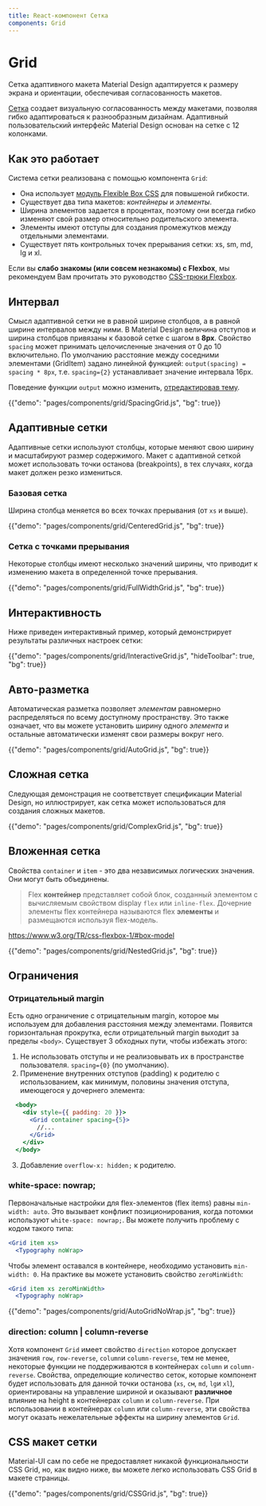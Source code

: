 ```yaml
---
title: React-компонент Сетка
components: Grid
---
```


# Grid

<p class="description">Сетка адаптивного макета Material Design адаптируется к размеру экрана и ориентации, обеспечивая согласованность макетов.</p>

[Сетка](https://material.io/design/layout/responsive-layout-grid.html) создает визуальную согласованность между макетами, позволяя гибко адаптироваться к разнообразным дизайнам. Адаптивный пользовательский интерфейс Material Design основан на сетке с 12 колонками.

## Как это работает

Система сетки реализована с помощью компонента `Grid`:

- Она использует [модуль Flexible Box CSS](https://www.w3.org/TR/css-flexbox-1/) для повышеной гибкости.
- Существует два типа макетов: *контейнеры* и *элементы*.
- Ширина элементов задается в процентах, поэтому они всегда гибко изменяют свой размер относительно родительского элемента.
- Элементы имеют отступы для создания промежутков между отдельными элементами.
- Существует пять контрольных точек прерывания сетки: xs, sm, md, lg и xl.

Если вы **слабо знакомы (или совсем незнакомы) с Flexbox**, мы рекомендуем Вам прочитать это руководство [CSS-трюки Flexbox](https://css-tricks.com/snippets/css/a-guide-to-flexbox/).

## Интервал

Смысл адаптивной сетки не в равной ширине столбцов, а в равной ширине интервалов между ними. В Material Design величина отступов и ширина столбцов привязаны к базовой сетке с шагом в **8px**. Свойство `spacing` может принимать целочисленные значения от 0 до 10 включительно. По умолчанию расстояние между соседними элементами (GridItem) задано линейной функцией: `output(spacing) = spacing * 8px`, т.е. `spacing={2}` устанавливает значение интервала 16px.

Поведение функции `output` можно изменить, [отредактировав тему](/customization/spacing/).

{{"demo": "pages/components/grid/SpacingGrid.js", "bg": true}}

## Адаптивные сетки

Адаптивные сетки используют столбцы, которые меняют свою ширину и масштабируют размер содержимого. Макет с адаптивной сеткой может использовать точки останова (breakpoints), в тех случаях, когда макет должен резко измениться.

### Базовая сетка

Ширина столбца меняется во всех точках прерывания (от `xs` и выше).

{{"demo": "pages/components/grid/CenteredGrid.js", "bg": true}}

### Сетка с точками прерывания

Некоторые столбцы имеют несколько значений ширины, что приводит к изменению макета в определенной точке прерывания.

{{"demo": "pages/components/grid/FullWidthGrid.js", "bg": true}}

## Интерактивность

Ниже приведен интерактивный пример, который демонстрирует результаты различных настроек сетки:

{{"demo": "pages/components/grid/InteractiveGrid.js", "hideToolbar": true, "bg": true}}

## Авто-разметка

Автоматическая разметка позволяет *элементам* равномерно распределяться по всему доступному пространству. Это также означает, что вы можете установить ширину одного *элемента* и остальные автоматически изменят свои размеры вокруг него.

{{"demo": "pages/components/grid/AutoGrid.js", "bg": true}}

## Сложная сетка

Следующая демонстрация не соответствует спецификации Material Design, но иллюстрирует, как сетка может использоваться для создания сложных макетов.

{{"demo": "pages/components/grid/ComplexGrid.js", "bg": true}}

## Вложенная сетка

Свойства `container` и `item` - это два независимых логических значения. Они могут быть объединены.

> Flex **контейнер** представляет собой блок, созданный элементом с вычисляемым свойством display `flex` или `inline-flex`. Дочерние элементы flex контейнера называются flex **элементы** и размещаются используя flex-модель.

https://www.w3.org/TR/css-flexbox-1/#box-model

{{"demo": "pages/components/grid/NestedGrid.js", "bg": true}}

## Ограничения

### Отрицательный margin

Есть одно ограничение с отрицательным margin, которое мы используем для добавления расстояния между элементами. Появится горизонтальная прокрутка, если отрицательный margin выходит за пределы `<body>`. Существует 3 обходных пути, чтобы избежать этого:

1. Не использовать отступы и не реализовывать их в пространстве пользователя. `spacing={0}` (по умолчанию).
2. Применение внутренних отступов (padding) к родителю с использованием, как минимум, половины значения отступа, имеющегося у дочернего элемента:

```jsx
  <body>
    <div style={{ padding: 20 }}>
      <Grid container spacing={5}>
        //...
      </Grid>
    </div>
  </body>
```

3. Добавление `overflow-x: hidden;` к родителю.

### white-space: nowrap;

Первоначальные настройки для flex-элементов (flex items) равны `min-width: auto`. Это вызывает конфликт позиционирования, когда потомки используют `white-space: nowrap;`. Вы можете получить проблему с кодом такого типа:

```jsx
<Grid item xs>
  <Typography noWrap>
```

Чтобы элемент оставался в контейнере, необходимо установить `min-width: 0`. На практике вы можете установить свойство `zeroMinWidth`:

```jsx
<Grid item xs zeroMinWidth>
  <Typography noWrap>
```

{{"demo": "pages/components/grid/AutoGridNoWrap.js", "bg": true}}

### direction: column | column-reverse

Хотя компонент `Grid` имеет свойство `direction` которое допускает значения `row`, `row-reverse`, `column`и `column-reverse`, тем не менее, некоторые функции не поддерживаются в контейнерах `column` и `column-reverse`. Свойства, определющие количество сеток, которые компонент будет использовать для данной точки останова (`xs`, `см`, `md`, `lg`и `xl`), ориентированы на управление шириной и оказывают **различное** влияние на height в контейнерах `column` и `column-reverse`. При использовании в контейнерах `column` или `column-reverse`, эти свойства могут оказать нежелательные эффекты на ширину элементов `Grid`.

## CSS макет сетки

Material-UI сам по себе не предоставляет никакой функциональности CSS Grid, но, как видно ниже, вы можете легко использовать CSS Grid в макете страницы.

{{"demo": "pages/components/grid/CSSGrid.js", "bg": true}}